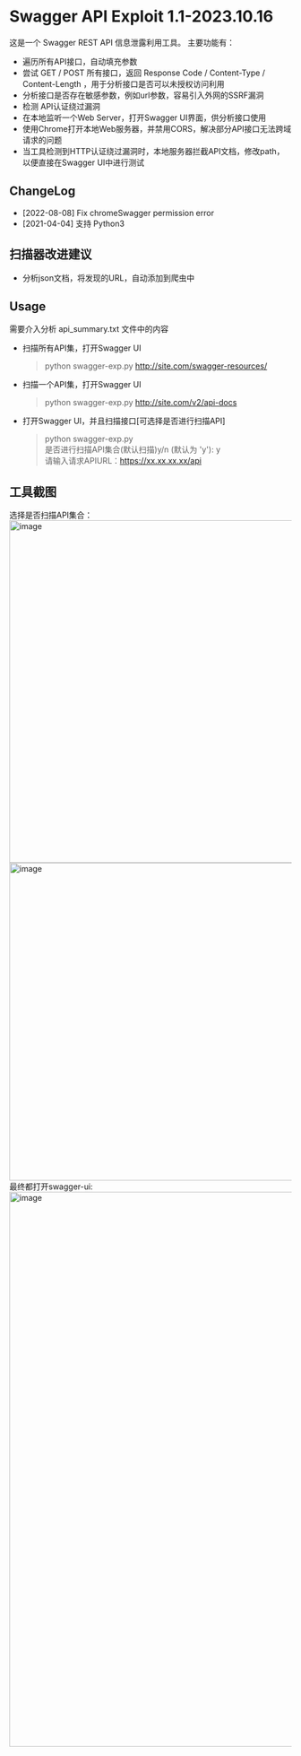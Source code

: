 # **Swagger API Exploit 1.1-2023.10.16**

这是一个 Swagger REST API 信息泄露利用工具。 主要功能有：

* 遍历所有API接口，自动填充参数
* 尝试 GET / POST 所有接口，返回 Response Code / Content-Type / Content-Length ，用于分析接口是否可以未授权访问利用
* 分析接口是否存在敏感参数，例如url参数，容易引入外网的SSRF漏洞
* 检测 API认证绕过漏洞
* 在本地监听一个Web Server，打开Swagger UI界面，供分析接口使用
* 使用Chrome打开本地Web服务器，并禁用CORS，解决部分API接口无法跨域请求的问题
* 当工具检测到HTTP认证绕过漏洞时，本地服务器拦截API文档，修改path，以便直接在Swagger UI中进行测试

## ChangeLog
* [2022-08-08] Fix chromeSwagger permission error
* [2021-04-04] 支持 Python3 

## 扫描器改进建议

* 分析json文档，将发现的URL，自动添加到爬虫中

## Usage

需要介入分析 api_summary.txt 文件中的内容

* 扫描所有API集，打开Swagger UI

  > python swagger-exp.py http://site.com/swagger-resources/

* 扫描一个API集，打开Swagger UI

  > python swagger-exp.py http://site.com/v2/api-docs

* 打开Swagger UI，并且扫描接口[可选择是否进行扫描API]

  > python swagger-exp.py<br>
  > 是否进行扫描API集合(默认扫描)y/n (默认为 'y'): y<br>
  > 请输入请求APIURL：https://xx.xx.xx.xx/api

## 工具截图
选择是否扫描API集合：<br>
<img width="611" alt="image" src="https://github.com/ZcR1c/swagger-exp_1016/assets/37270009/f4a8ad4d-430c-42a1-b660-a81fc5c343e2">
<img width="567" alt="image" src="https://github.com/ZcR1c/swagger-exp_1016/assets/37270009/e48ab2d4-fd21-4900-9294-5571f6b0802e"><br>
最终都打开swagger-ui:<br>
<img width="990" alt="image" src="https://github.com/ZcR1c/swagger-exp_1016/assets/37270009/35c1bc7c-ea3c-4155-910f-fd9865232217">


